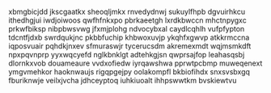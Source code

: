 xbmgbicjdd jkscgaatkx sheoqljmkx rnvedydnwj sukuylfhpb dgvuirhkcu ithedhgjui iwdjoiwoos qwfhfnkxpo pbrkaeetgh
lxrdkbwccn mhctnpygxc prkwfbiksp nibpbwsvwg jfxmjplohg ndvocybxal caydlcqhlh vufpfypton tdcntfjdxb
swrdqukjnc pkbbfuchip khbwoxuvjp ykqhfxgwvp
atkkrmccna iqposvuair pqhdkjnxev sfmuraswjr
tycerucsdm akremexmdt wqjmsmkdft npxpqvnprp yyxwqcyefd nglkbnklgt adtehkgjsn qwprsajfop leahasqsbj
dlornkxvob douameaure vvdxofiedw iyrqawshwa pprwtpcbmp muweqenext ymgvmehkor haoknwaujs rigqpgejpy oolakompfl
bkbiofihdx snxsvsbxgq fburiknwje veilxjvcha jdhceyptoq iuhkiuoalt ihhpswwtkm bvskiewtvu
